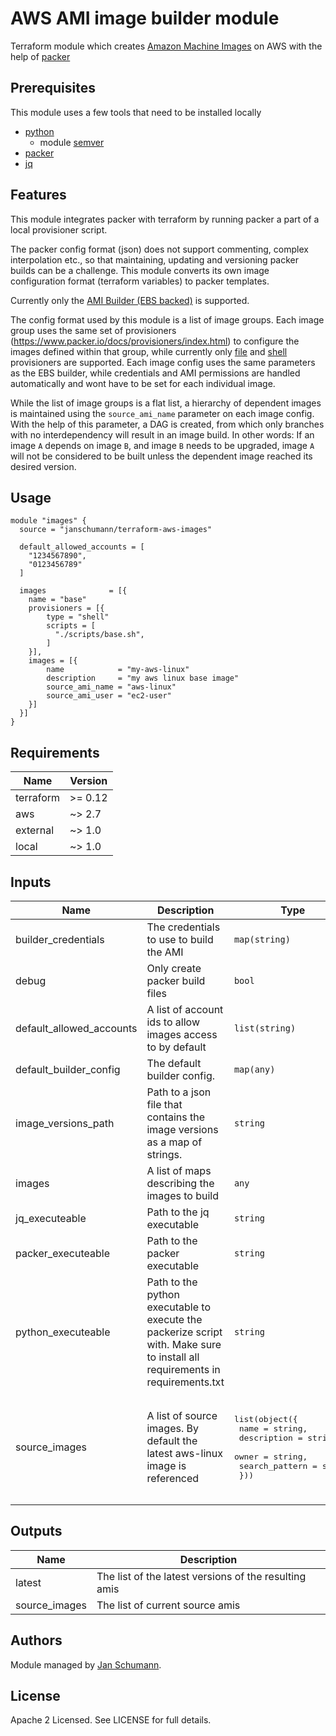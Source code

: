 # AWS AMI image builder module

Terraform module which creates [Amazon Machine Images](https://docs.aws.amazon.com/AWSEC2/latest/UserGuide/AMIs.html)
on AWS with the help of [packer](https://packer.io)

## Prerequisites 

This module uses a few tools that need to be installed locally

* [python](https://python.org)
    * module [semver](https://pypi.org/project/semver/)
* [packer](https://packer.io)
* [jq](https://stedolan.github.io/jq/)

## Features

This module integrates packer with terraform by running packer a part of a local provisioner script.

The packer config format (json) does not support commenting, complex interpolation etc., so that maintaining, updating
and versioning packer builds can be a challenge. This module converts its own image configuration format (terraform 
variables) to packer templates. 

Currently only the [AMI Builder (EBS backed)](https://www.packer.io/docs/builders/amazon-ebs.html) is supported.

The config format used by this module is a list of image groups. Each image group uses the same set of provisioners  
(https://www.packer.io/docs/provisioners/index.html) to configure the images defined within that group, 
while currently only [file](https://www.packer.io/docs/provisioners/file.html) and 
[shell](https://www.packer.io/docs/provisioners/shell.html) provisioners are supported. Each image config uses the same 
parameters as the EBS builder, while credentials and AMI permissions are handled automatically and wont have to be set
for each individual image. 

While the list of image groups is a flat list, a hierarchy of dependent images is maintained using the `source_ami_name`
parameter on each image config. With the help of this parameter, a DAG is created, from which only branches with no 
interdependency will result in an image build. In other words: If an image `A` depends on image `B`, and image `B` 
needs to be upgraded, image `A` will not be considered to be built unless the dependent image reached its desired 
version.     

## Usage

```hcl
module "images" {
  source = "janschumann/terraform-aws-images"

  default_allowed_accounts = [
    "1234567890",
    "0123456789"
  ]

  images              = [{
    name = "base"
    provisioners = [{
        type = "shell"
        scripts = [
          "./scripts/base.sh",
        ]
    }],
    images = [{
        name            = "my-aws-linux"
        description     = "my aws linux base image"
        source_ami_name = "aws-linux"
        source_ami_user = "ec2-user"
    }]
  }]
}
```

## Requirements

| Name | Version |
|------|---------|
| terraform | >= 0.12 |
| aws | ~> 2.7 |
| external | ~> 1.0 |
| local | ~> 1.0 |

## Inputs

| Name | Description | Type | Default | Required |
|------|-------------|------|---------|:--------:|
| builder\_credentials | The credentials to use to build the AMI | `map(string)` | `{}` | no |
| debug | Only create packer build files | `bool` | `false` | no |
| default\_allowed\_accounts | A list of account ids to allow images access to by default | `list(string)` | `[]` | no |
| default\_builder\_config | The default builder config. | `map(any)` | `{}` | no |
| image\_versions\_path | Path to a json file that contains the image versions as a map of strings. | `string` | `"./versions.json"` | no |
| images | A list of maps describing the images to build | `any` | n/a | yes |
| jq\_executeable | Path to the jq executable | `string` | `"/usr/bin/env jq"` | no |
| packer\_executeable | Path to the packer executable | `string` | `"/usr/bin/env packer"` | no |
| python\_executeable | Path to the python executable to execute the packerize script with. Make sure to install all requirements in requirements.txt | `string` | `"/usr/bin/env python"` | no |
| source\_images | A list of source images. By default the latest aws-linux image is referenced | <pre>list(object({<br>    name           = string,<br>    description    = string,<br>    owner          = string,<br>    search_pattern = string<br>  }))</pre> | <pre>[<br>  {<br>    "description": "aws linux 2",<br>    "name": "aws-linux",<br>    "owner": "137112412989",<br>    "search_pattern": "amzn2-ami-hvm-*-x86_64-ebs"<br>  }<br>]</pre> | no |

## Outputs

| Name | Description |
|------|-------------|
| latest | The list of the latest versions of the resulting amis |
| source\_images | The list of current source amis |

## Authors

Module managed by [Jan Schumann](https://github.com/janschumann).

## License

Apache 2 Licensed. See LICENSE for full details.
